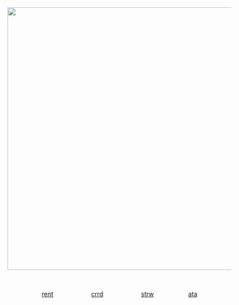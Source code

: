 <div align="center">





  
<img width="590" src="https://github.com/user-attachments/assets/f794566e-b264-485c-91f8-018f508ed8d7"/>


⠀

[rent](https://rentry.co/itamio) ⠀ ⠀ ⠀ ⠀ ⠀ ⠀[crrd](https://ltamio.carrd.co) ⠀ ⠀ ⠀ ⠀ ⠀ ⠀[strw](https://ltamlo.straw.page)⠀  ⠀⠀  ⠀ ⠀ ⠀[ata](https://ltamio.atabook.org/)

